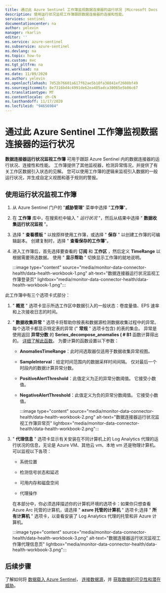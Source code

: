 ```yaml
---
title: 通过此 Azure Sentinel 工作簿监视数据连接器的运行状况 |Microsoft Docs
description: 使用运行状况监视工作簿跟踪数据连接器的连接和性能。
services: sentinel
documentationcenter: na
author: yelevin
manager: rkarlin
editor: ''
ms.service: azure-sentinel
ms.subservice: azure-sentinel
ms.devlang: na
ms.topic: how-to
ms.custom: mvc
ms.tgt_pltfrm: na
ms.workload: na
ms.date: 11/09/2020
ms.author: yelevin
ms.openlocfilehash: 7d52b76601a617f62ae5b10fa38841ef2608bf49
ms.sourcegitcommit: 8e7316bd4c4991de62ea485adca30065e5b86c67
ms.translationtype: MT
ms.contentlocale: zh-CN
ms.lasthandoff: 11/17/2020
ms.locfileid: "94656984"
---
```

# <a name="monitor-the-health-of-your-data-connectors-with-this-azure-sentinel-workbook"></a>通过此 Azure Sentinel 工作簿监视数据连接器的运行状况

**数据连接器运行状况监视工作簿** 可用于跟踪 Azure Sentinel 内的数据连接器的运行状况、连接性和性能。 工作簿提供了其他监视器，检测异常情况，并提供了有关工作区数据引入状态的见解。 您可以使用工作簿的逻辑来监视引入数据的一般运行状况，并生成自定义视图和基于规则的警报。

## <a name="use-the-health-monitoring-workbook"></a>使用运行状况监视工作簿

1. 从 Azure Sentinel 门户的 "**威胁管理**" 菜单中选择 "**工作簿**"。

1. 在 **工作簿** 库中，在搜索栏中输入 " *运行状况* "，然后从结果中选择 " **数据收集运行状况监视** "。

1. 选择 " **查看模板** " 以按原样使用工作簿，或选择 " **保存** " 以创建工作簿的可编辑副本。 创建复制时，选择 " **查看保存的工作簿**"。

1. 进入工作簿后，首先选择要查看的 **订阅** 和 **工作区** ，然后定义 **TimeRange** 以根据需要筛选数据。 使用 " **显示帮助** " 切换显示工作簿的就地说明。

    :::image type="content" source="media/monitor-data-connector-health/data-health-workbook-1.png" alt-text="数据连接器运行状况监视工作簿登录页" lightbox="media/monitor-data-connector-health/data-health-workbook-1.png":::

此工作簿中有三个选项卡式部分：

1. " **概览** " 选项卡显示所选工作区中数据引入的一般状态：卷度量值、EPS 速率和上次接收日志的时间。

1. " **数据收集异常** " 选项卡将帮助你按表和数据源检测数据收集过程中的异常。 每个选项卡都显示特定表的异常 (" **常规** " 选项卡包含) 的表的集合。 异常是使用返回 **异常分数** 的 **Series_decompose_anomalies ( # B1** 函数计算得出的。 [详细了解此函数](/azure/data-explorer/kusto/query/series-decompose-anomaliesfunction?WT.mc_id=Portal-fx)。 为要计算的函数设置以下参数：

    - **AnomaliesTimeRange**：此时间选取器仅适用于数据收集异常视图。
    - **SampleInterval**：给定时间范围内的数据采样时间间隔。 仅对最后一个时段内的数据计算异常分数。
    - **PositiveAlertThreshold**：此值定义为正的异常分数阈值。 它接受小数值。
    - **NegativeAlertThreshold**：此值定义为负的异常分数阈值。 它接受小数值。

        :::image type="content" source="media/monitor-data-connector-health/data-health-workbook-2.png" alt-text="数据连接器运行状况监视工作簿异常页" lightbox="media/monitor-data-connector-health/data-health-workbook-2.png":::

1. " **代理信息** " 选项卡显示有关安装在不同计算机上的 Log Analytics 代理的运行状况的信息，无论是 Azure VM、其他云 vm、本地 vm 还是物理计算机。 可以监视以下各项：

   - 系统位置

   - 检测信号状态和延迟

   - 可用内存和磁盘空间

   - 代理操作

    在本部分中，你必须选择描述你的计算机环境的选项卡：如果你只想查看 Azure Arc 托管的计算机，请选择 " **azure 托管的计算机** " 选项卡;选择 " **所有计算机** " 选项卡，以查看安装了 Log Analytics 代理的托管和非 Azure 计算机。

    :::image type="content" source="media/monitor-data-connector-health/data-health-workbook-3.png" alt-text="数据连接器运行状况监视工作簿代理信息页" lightbox="media/monitor-data-connector-health/data-health-workbook-3.png":::

## <a name="next-steps"></a>后续步骤
了解如何将 [数据载入 Azure Sentinel](quickstart-onboard.md)， [连接数据源](connect-data-sources.md)，并 [获取数据的可见性和潜在威胁](quickstart-get-visibility.md)。